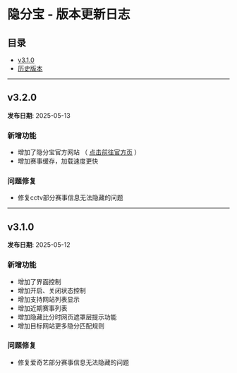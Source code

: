 # 隐分宝 - 版本更新日志

## 目录
- [v3.1.0](#v310)
- [历史版本](#历史版本)

---

## v3.2.0
**发布日期**: 2025-05-13

### 新增功能
-  增加了隐分宝官方网站 （ [点击前往官方页](https://www.woofootball.site) ）
- 增加赛事缓存，加载速度更快

### 问题修复
- 修复cctv部分赛事信息无法隐藏的问题




---

## v3.1.0
**发布日期**: 2025-05-12

### 新增功能
- 增加了界面控制
-  增加开启、关闭状态控制
-  增加支持网站列表显示
-  增加近期赛事列表
-  增加隐藏比分时网页遮罩层提示功能
-  增加目标网站更多隐分匹配规则

### 问题修复
- 修复爱奇艺部分赛事信息无法隐藏的问题



